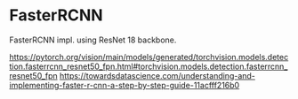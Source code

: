 # FasterRCNN
FasterRCNN impl. using ResNet 18 backbone.

https://pytorch.org/vision/main/models/generated/torchvision.models.detection.fasterrcnn_resnet50_fpn.html#torchvision.models.detection.fasterrcnn_resnet50_fpn
https://towardsdatascience.com/understanding-and-implementing-faster-r-cnn-a-step-by-step-guide-11acfff216b0